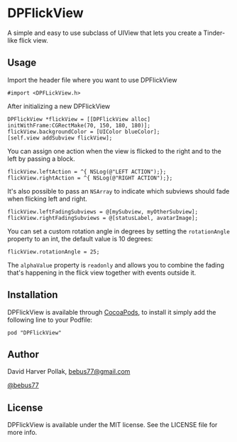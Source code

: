 # DPFlickView

A simple and easy to use subclass of UIView that lets you create a Tinder-like flick view.

## Usage

Import the header file where you want to use DPFlickView

```objc
#import <DPFLickView.h>
```

After initializing a new DPFlickView

```objc
DPFlickView *flickView = [[DPFlickView alloc] initWithFrame:CGRectMake(70, 150, 180, 180)];
flickView.backgroundColor = [UIColor blueColor];
[self.view addSubview flickView];
```

You can assign one action when the view is flicked to the right and to the left by passing a block.

```objc
flickView.leftAction = ^{ NSLog(@"LEFT ACTION");};
flickView.rightAction = ^{ NSLog(@"RIGHT ACTION");};
```

It's also possible to pass an `NSArray` to indicate which subviews should fade when flicking left and right.

```objc
flickView.leftFadingSubviews = @[mySubview, myOtherSubview];
flickView.rightFadingSubviews = @[statusLabel, avatarImage];
```

You can set a custom rotation angle in degrees by setting the `rotationAngle` property to an int, the default value is 10 degrees:

```objc
flickView.rotationAngle = 25;
```

The `alphaValue` property is `readonly` and allows you to combine the fading that's happening in the flick view together with events outside it.


## Installation

DPFlickView is available through [CocoaPods](http://cocoapods.org), to install
it simply add the following line to your Podfile:

    pod "DPFlickView"

## Author

David Harver Pollak, bebus77@gmail.com

[@bebus77](https://twitter.com/bebus77)

## License

DPFlickView is available under the MIT license. See the LICENSE file for more info.

